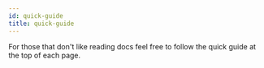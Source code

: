```yaml
---
id: quick-guide
title: quick-guide
---
```


For those that don't like reading docs feel free to follow the quick guide at the top of each page.
